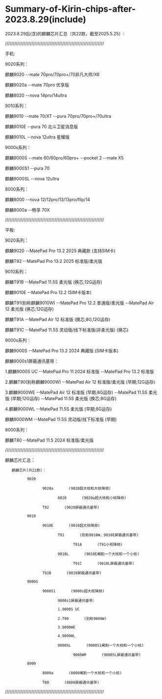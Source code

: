 # Summary-of-Kirin-chips-after-2023.8.29(include)
2023.8.29后(含)的麒麟芯片汇总（共22款，截至2025.5.25）:

////////////////////////////////////////////////////////////////

手机: 


9020系列：

麒麟9020 --mate 70pro/70pro+/70非凡大师/X6

麒麟9020a --mate 70pro 优享版

麒麟8020 --nova 14pro/14ultra


9010系列：

麒麟9010 --mate 70/XT --pura 70pro/70pro+/70ultra

麒麟9010E --pura 70 北斗卫星消息版

麒麟9010L --nova 12ultra 星耀版


9000s系列：

麒麟9000S --mate 60/60pro/60pro+ --pocket 2 --mate X5

麒麟9000S1 --pura 70

麒麟9000SL --nova 12ultra 


8000系列：

麒麟8000 --nova 12/12pro/13/13pro/flip/14

麒麟8000a --畅享 70X

////////////////////////////////////////////////////////////////

平板:


9020系列：

麒麟9020 --MatePad Pro 13.2 2025 典藏款 (支持SIM卡)

麒麟T92 --MatePad Pro 13.2 2025 标准版/柔光版


9010系列：

麒麟T91B --MatePad 11.5S 柔光版 (换芯;12G运存)

麒麟9010E --MatePad Pro 12.2 (SIM卡版本)

麒麟T91(别称麒麟9010W) --MatePad Pro 12.2 普通版/柔光版 --MatePad Air 12 柔光版 (换芯;12G运存)

麒麟T91A --MatePad Air 12 标准版 (换芯;8G,12G运存)

麒麟T91C --MatePad 11.5S 灵动版/线下标准版(非柔光版) (换芯)


9000s系列：

麒麟9000S --MatePad Pro 13.2 2024 典藏版 (SIM卡版本)

麒麟9000s1屏蔽通讯基带：

1.麒麟9000S UC --MatePad Pro 11 2024 标准版 --MatePad Pro 13.2 标准版

2.麒麟T90(别称麒麟9000W) --MatePad Air 12 标准版/柔光版 (早期;12G运存)

3.麒麟9000WE --MatePad Air 12 标准版 (早期;8G运存) --MatePad 11.5S 柔光版 (早期;12G运存) --MatePad 11.5S 柔光版 (换芯;8G运存)

4.麒麟9000WL --MatePad 11.5S 柔光版 (早期;8G运存)

麒麟9000WM --MatePad 11.5S 灵动版/线下标准版 (早期)


8000系列：

麒麟T80 --MatePad 11.5 2024 标准版/柔光版

////////////////////////////////////////////////////////////////

麒麟芯片汇总： 

       麒麟芯片(共22款)：
       
              9020
       
                     9020a       (9020超大核和大核降频)
       
                            8020       (9020a超大核和小核降频)
       
                     T92       (9020屏蔽通讯基带) 
              
              9010 
              
                     9010E       (9010超大核降频) 
                       
                            T91       (别称9010W，9010E屏蔽通讯基带)
       
                                   T91A       (T91小核降频)
                                  
                            9010L       (9010E阉割一个大核和一个小核) 
       
                                   T91C       (9010L屏蔽通讯基带)
       
                     T91B       (9010屏蔽通讯基带)
                       
              9000S 
              
                     9000S1       (9000s超大核降频) 
       
                            9000s1屏蔽通讯基带:
                       
                            1.9000S UC
                                  
                            2.T90       (别称9000W)
                                  
                            3.9000WE
       
                            4.9000WL
                                  
                            9000SL       (9000S1阉割一个大核和一个小核)
                       
                                   9000WM       (9000SL屏蔽通讯基带)
                                  
              8000
       
                     8000a       (8000阉割一个大核和一个小核)
       
                     T80       (8000屏蔽通讯基带)
       
////////////////////////////////////////////////////////////////
